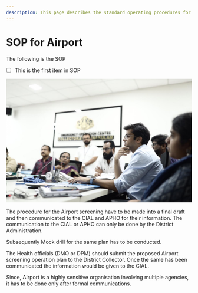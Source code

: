 ```yaml
---
description: This page describes the standard operating procedures for the Airpor
---
```


# SOP for Airport

The following is the SOP

* [ ] This is the first item in SOP

![SOP Review at DEOC on April 20th 2020 at 18:30 hrs](../.gitbook/assets/whatsapp-image-2020-04-20-at-6.12.08-pm.jpeg)

The procedure for the Airport screening have to be made into a final draft and then communicated to the CIAL and APHO for their information. The communication to the CIAL or APHO can only be done by the District Administration. 

Subsequently Mock drill for the same plan has to be conducted. 

The Health officials \(DMO or DPM\) should submit the proposed Airport screening operation plan to the District Collector. Once the same has been communicated the information would be given to the CIAL. 

Since, Airport is a highly sensitive organisation involving multiple agencies, it has to be done only after formal communications.



